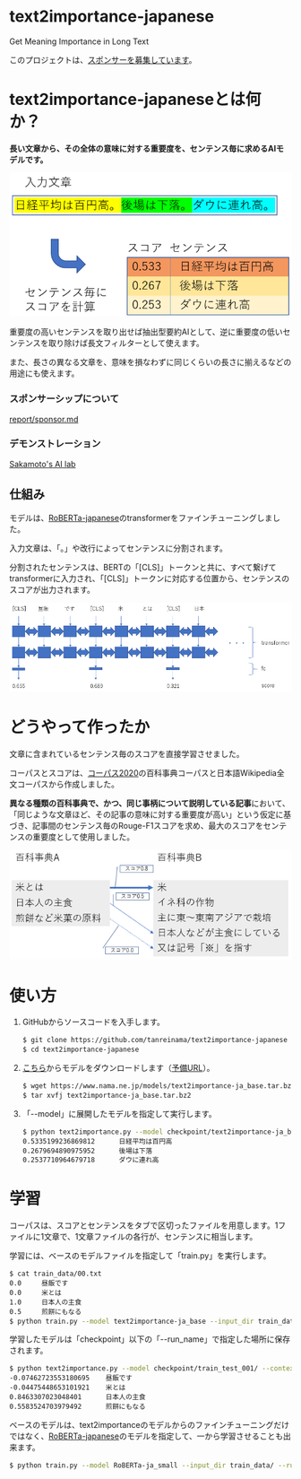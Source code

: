 # text2importance-japanese
Get Meaning Importance in Long Text    

このプロジェクトは、[スポンサーを募集しています](https://github.com/tanreinama/gpt2-japanese/blob/master/report/sponsor.md)。

# text2importance-japaneseとは何か？



**長い文章から、その全体の意味に対する重要度を、センテンス毎に求めるAIモデルです。**

![summary](report/summary.png)

重要度の高いセンテンスを取り出せば抽出型要約AIとして、逆に重要度の低いセンテンスを取り除けば長文フィルターとして使えます。

また、長さの異なる文章を、意味を損なわずに同じくらいの長さに揃えるなどの用途にも使えます。



### スポンサーシップについて

[report/sponsor.md](https://github.com/tanreinama/gpt2-japanese/blob/master/report/sponsor.md)

### デモンストレーション

[Sakamoto's AI lab](http://ailab.nama.ne.jp/#text2importance)



## 仕組み



モデルは、[RoBERTa-japanese](https://github.com/tanreinama/RoBERTa-japanese)のtransformerをファインチューニングしました。

入力文章は、「。」や改行によってセンテンスに分割されます。

分割されたセンテンスは、BERTの「[CLS]」トークンと共に、すべて繋げてtransformerに入力され、「[CLS]」トークンに対応する位置から、センテンスのスコアが出力されます。



![transformer](report/transformer.png)



# どうやって作ったか



文章に含まれているセンテンス毎のスコアを直接学習させました。

コーパスとスコアは、[コーパス2020](https://github.com/tanreinama/gpt2-japanese/blob/master/report/corpus.md)の百科事典コーパスと日本語Wikipedia全文コーパスから作成しました。

**異なる種類の百科事典で、かつ、同じ事柄について説明している記事**において、「同じような文章ほど、その記事の意味に対する重要度が高い」という仮定に基づき、記事間のセンテンス毎のRouge-F1スコアを求め、最大のスコアをセンテンスの重要度として使用しました。

![corpus](report/corpus.png)



# 使い方



1. GitHubからソースコードを入手します。

   ```sh
   $ git clone https://github.com/tanreinama/text2importance-japanese
   $ cd text2importance-japanese
   ```

   

2. [こちら](https://www.nama.ne.jp/models/text2importance-ja_base.tar.bz2)からモデルをダウンロードします（[予備URL](http://ailab.nama.ne.jp/models/text2importance-ja_base.tar.bz2)）。

   ```sh
   $ wget https://www.nama.ne.jp/models/text2importance-ja_base.tar.bz2
   $ tar xvfj text2importance-ja_base.tar.bz2
   ```

   

3. 「--model」に展開したモデルを指定して実行します。

   ```sh
   $ python text2importance.py --model checkpoint/text2importance-ja_base --context "日経平均は百円高。後場は下落。ダウに連れ高。"
   0.5335199236869812      日経平均は百円高
   0.2679694890975952      後場は下落
   0.2537710964679718      ダウに連れ高
   ```



# 学習



コーパスは、スコアとセンテンスをタブで区切ったファイルを用意します。1ファイルに1文章で、1文章ファイルの各行が、センテンスに相当します。

学習には、ベースのモデルファイルを指定して「train.py」を実行します。

```sh
$ cat train_data/00.txt
0.0     昼飯です
0.0     米とは
1.0     日本人の主食
0.5     煎餅にもなる
$ python train.py --model text2importance-ja_base --input_dir train_data/ --run_name train_test_001 --num_epoch 40
```



学習したモデルは「checkpoint」以下の「--run_name」で指定した場所に保存されます。

```sh
$ python text2importance.py --model checkpoint/train_test_001/ --context "昼飯です。米とは。日本人の主食。煎餅にもなる。"
-0.07462723553180695    昼飯です
-0.04475448653101921    米とは
0.8463307023048401      日本人の主食
0.5583524703979492      煎餅にもなる
```



ベースのモデルは、text2importanceのモデルからのファインチューニングだけではなく、[RoBERTa-japanese](https://github.com/tanreinama/RoBERTa-japanese)のモデルを指定して、一から学習させることも出来ます。

```sh
$ python train.py --model RoBERTa-ja_small --input_dir train_data/ --run_name train_test_002 --num_epoch 40
```

